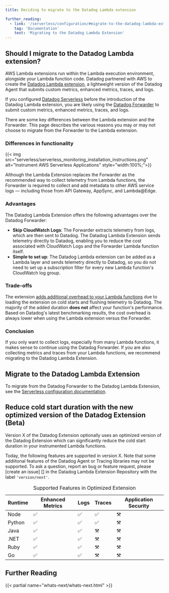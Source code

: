 ```yaml
---
title: Deciding to migrate to the Datadog Lambda extension

further_reading:
  - link: '/serverless/configuration/#migrate-to-the-datadog-lambda-extension'
    tag: 'Documentation'
    text: 'Migrating to the Datadog Lambda Extension'
---
```


## Should I migrate to the Datadog Lambda extension?

AWS Lambda extensions run within the Lambda execution environment, alongside your Lambda function code. Datadog partnered with AWS to create the [Datadog Lambda extension][1], a lightweight version of the Datadog Agent that submits custom metrics, enhanced metrics, traces, and logs.

If you configured [Datadog Serverless][2] before the introduction of the Datadog Lambda extension, you are likely using the [Datadog Forwarder][3] to submit custom metrics, enhanced metrics, traces, and logs.

There are some key differences between the Lambda extension and the Forwarder. This page describes the various reasons you may or may not choose to migrate from the Forwarder to the Lambda extension. 

### Differences in functionality

{{< img src="serverless/serverless_monitoring_installation_instructions.png" alt="Instrument AWS Serverless Applications" style="width:100%;">}}

Although the Lambda Extension replaces the Forwarder as the recommended way to collect telemetry from Lambda functions, the Forwarder is required to collect and add metadata to other AWS service logs — including those from API Gateway, AppSync, and Lambda@Edge.

### Advantages

The Datadog Lambda Extension offers the following advantages over the Datadog Forwarder:

- **Skip CloudWatch Logs**: The Forwarder extracts telemetry from logs, which are then sent to Datadog. The Datadog Lambda Extension sends telemetry directly to Datadog, enabling you to reduce the cost associated with CloudWatch Logs and the Forwarder Lambda function itself.
- **Simple to set up**: The Datadog Lambda extension can be added as a Lambda layer and sends telemetry directly to Datadog, so you do not need to set up a subscription filter for every new Lambda function's CloudWatch log group.

### Trade-offs

The extension [adds additional overhead to your Lambda functions][4] due to loading the extension on cold starts and flushing telemetry to Datadog. The majority of the added duration **does not** affect your function's performance. Based on Datadog's latest benchmarking results, the cost overhead is always lower when using the Lambda extension versus the Forwarder.

### Conclusion

If you only want to collect logs, especially from many Lambda functions, it makes sense to continue using the Datadog Forwarder. If you are also collecting metrics and traces from your Lambda functions, we recommend migrating to the Datadog Lambda Extension.

## Migrate to the Datadog Lambda Extension

To migrate from the Datadog Forwarder to the Datadog Lambda Extension, see the [Serverless configuration documentation][5].

## Reduce cold start duration with the new optimized version of the Datadog Extension (Beta)

Version X of the Datadog Extension optionally uses an optimized version of the Datadog Extension which can significantly reduce the cold start duration in your instrumented Lambda functions.

Today, the following features are supported in version X. Note that some addiitonal features of the Datadog Agent or Tracing libraries may not be supported. To ask a question, report an bug or feature request, please [create an issue] [] in the Datadog Lambda Extension Repository with the label `'version/next'`.

<table>
    <caption>Supported Features in Optimized Extension</caption>
    <thead>
        <tr>
            <th>Runtime</th>
            <th>Enhanced Metrics</th>
            <th>Logs</th>
            <th>Traces</th>
            <th>Application Security</th>
        </tr>
    </thead>
    <tbody>
        <tr>
            <td>Node</td>
            <td>✅</td>
            <td>✅</td>
            <td>✅</td>
            <td>⚒️</td>
        </tr>
        <tr>
            <td>Python</td>
            <td>✅</td>
            <td>✅</td>
            <td>✅</td>
            <td>⚒️</td>
        </tr>
        <tr>
            <td>Java</td>
            <td>✅</td>
            <td>✅</td>
            <td>⚒️</td>
            <td>⚒️</td>
        </tr>
        <tr>
            <td>.NET</td>
            <td>✅</td>
            <td>✅</td>
            <td>⚒️</td>
            <td>⚒️</td>
        </tr>
        <tr>
            <td>Ruby</td>
            <td>✅</td>
            <td>✅</td>
            <td>⚒️</td>
            <td>⚒️</td>
        </tr>
        <tr>
            <td>Go</td>
            <td>✅</td>
            <td>✅</td>
            <td>⚒️</td>
            <td>⚒️</td>
        </tr>
    </tbody>
</table>



## Further Reading

{{< partial name="whats-next/whats-next.html" >}}

[1]: /serverless/libraries_integrations/extension/
[2]: /serverless
[3]: /logs/guide/forwarder/
[4]: /serverless/libraries_integrations/extension/#overhead
[5]: /serverless/configuration/#migrate-to-the-datadog-lambda-extension
[6]: https://github.com/DataDog/datadog-lambda-extension/issues
